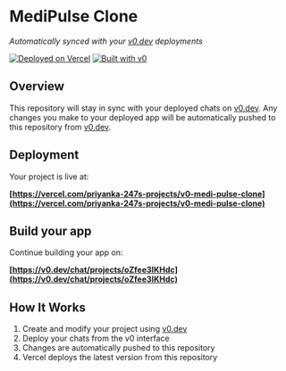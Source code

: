 # MediPulse Clone

*Automatically synced with your [v0.dev](https://v0.dev) deployments*

[![Deployed on Vercel](https://img.shields.io/badge/Deployed%20on-Vercel-black?style=for-the-badge&logo=vercel)](https://vercel.com/priyanka-247s-projects/v0-medi-pulse-clone)
[![Built with v0](https://img.shields.io/badge/Built%20with-v0.dev-black?style=for-the-badge)](https://v0.dev/chat/projects/oZfee3IKHdc)

## Overview

This repository will stay in sync with your deployed chats on [v0.dev](https://v0.dev).
Any changes you make to your deployed app will be automatically pushed to this repository from [v0.dev](https://v0.dev).

## Deployment

Your project is live at:

**[https://vercel.com/priyanka-247s-projects/v0-medi-pulse-clone](https://vercel.com/priyanka-247s-projects/v0-medi-pulse-clone)**

## Build your app

Continue building your app on:

**[https://v0.dev/chat/projects/oZfee3IKHdc](https://v0.dev/chat/projects/oZfee3IKHdc)**

## How It Works

1. Create and modify your project using [v0.dev](https://v0.dev)
2. Deploy your chats from the v0 interface
3. Changes are automatically pushed to this repository
4. Vercel deploys the latest version from this repository
